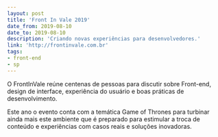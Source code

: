```yaml
---
layout: post
title: 'Front In Vale 2019'
date_from: 2019-08-10
date_to: 2019-08-10
description: 'Criando novas experiências para desenvolvedores.'
link: 'http://frontinvale.com.br'
tags:
- front-end
- sp
---
```


O FrontInVale reúne centenas de pessoas para discutir sobre Front-end, design de interface, experiência do usuário e boas práticas de desenvolvimento.

Este ano o evento conta com a temática Game of Thrones para turbinar ainda mais este ambiente que é preparado para estimular a troca de conteúdo e experiências com casos reais e soluções inovadoras.

